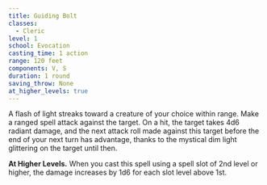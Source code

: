 ```yaml
---
title: Guiding Bolt
classes:
  - Cleric
level: 1
school: Evocation
casting_time: 1 action
range: 120 feet
components: V, S
duration: 1 round
saving_throw: None
at_higher_levels: true
---
```


A flash of light streaks toward a creature of your choice within range. Make a ranged spell attack against the target. On a hit, the target takes 4d6 radiant damage, and the next attack roll made against this target before the end of your next turn has advantage, thanks to the mystical dim light glittering on the target until then.

**At Higher Levels.** When you cast this spell using a spell slot of 2nd level or higher, the damage increases by 1d6 for each slot level above 1st.
